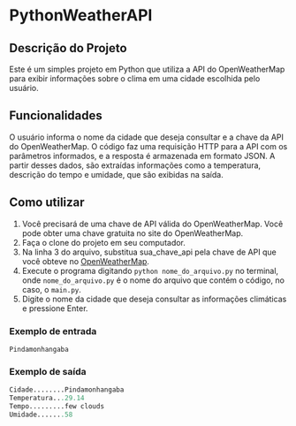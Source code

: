 # PythonWeatherAPI
## Descrição do Projeto
Este é um simples projeto em Python que utiliza a API do OpenWeatherMap para exibir informações sobre o clima em uma cidade escolhida pelo usuário.

## Funcionalidades
O usuário informa o nome da cidade que deseja consultar e a chave da API do OpenWeatherMap. O código faz uma requisição HTTP para a API com os parâmetros informados, e a resposta é armazenada em formato JSON. A partir desses dados, são extraídas informações como a temperatura, descrição do tempo e umidade, que são exibidas na saída.

## Como utilizar
1. Você precisará de uma chave de API válida do OpenWeatherMap. Você pode obter uma chave gratuita no site do OpenWeatherMap.
2. Faça o clone do projeto em seu computador.
3. Na linha 3 do arquivo, substitua sua_chave_api pela chave de API que você obteve no [OpenWeatherMap](https://home.openweathermap.org).
4. Execute o programa digitando `python nome_do_arquivo.py` no terminal, onde `nome_do_arquivo.py` é o nome do arquivo que contém o código, no caso, o `main.py`.
5. Digite o nome da cidade que deseja consultar as informações climáticas e pressione Enter.

### Exemplo de entrada
```
Pindamonhangaba
```
### Exemplo de saída
```python
Cidade........Pindamonhangaba
Temperatura...29.14
Tempo.........few clouds
Umidade.......58
```